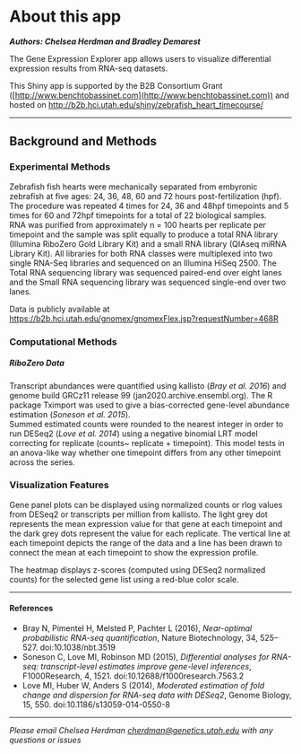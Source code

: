# About this app

***Authors: Chelsea Herdman and Bradley Demarest***

The Gene Expression Explorer app allows users to visualize differential expression results
from RNA-seq datasets.  

This Shiny app is supported by the B2B Consortium Grant ([http://www.benchtobassinet.com](http://www.benchtobassinet.com))
and hosted on http://b2b.hci.utah.edu/shiny/zebrafish_heart_timecourse/
***
## Background and Methods

### Experimental Methods

Zebrafish fish hearts were mechanically separated from embyronic zebrafish at
five ages: 24, 36, 48, 60 and 72 hours post-fertilization (hpf). The procedure was 
repeated 4 times for 24, 36 and 48hpf timepoints and 5 times for 60 and 72hpf timepoints 
for a total of 22 biological samples.  
RNA was purified from approximately n = 100 hearts per replicate per timepoint and the 
sample was split equally to produce a total RNA library (Illumina RiboZero Gold Library 
Kit) and a small RNA library (QIAseq miRNA Library Kit). All libraries for both RNA classes
were multiplexed into two single RNA-Seq libraries and sequenced on an Illumina HiSeq 2500.
The Total RNA sequencing library was sequenced paired-end over eight lanes and the Small RNA 
sequencing library was sequenced single-end over two lanes.

Data is publicly available at https://b2b.hci.utah.edu/gnomex/gnomexFlex.jsp?requestNumber=468R

### Computational Methods

##### *RiboZero Data*

Transcript abundances were quantified using kallisto (*Bray et al. 2016*) and genome build 
GRCz11 release 99 (jan2020.archive.ensembl.org). The R package Tximport was used to give a bias-corrected gene-level abundance estimation (*Soneson et al. 2015*).  
Summed estimated counts were rounded to the nearest integer in order to run DESeq2 (*Love et al. 2014*) using a negative binomial LRT model correcting for replicate 
(counts~ replicate + timepoint). This model tests in an anova-like way whether one timepoint
differs from any other timepoint across the series.

### Visualization Features

Gene panel plots can be displayed using normalized counts or rlog values from DESeq2 or 
transcripts per million from kallisto. The light grey dot represents the mean expression 
value for that gene at each timepoint and the dark grey dots represent the value for each 
replicate. The vertical line at each timepoint depicts the range of the data and a line has 
been drawn to connect the mean at each timepoint to show the expression profile.  

The heatmap displays z-scores (computed using DESeq2 normalized counts) for the selected gene list 
using a red-blue color scale.

***
#### References
* Bray N, Pimentel H, Melsted P, Pachter L (2016), _Near-optimal probabilistic RNA-seq quantification_, Nature Biotechnology, 34, 525–527. doi:10.1038/nbt.3519  
* Soneson C, Love MI, Robinson MD (2015), _Differential analyses for RNA-seq: transcript-level estimates improve gene-level inferences_, F1000Research, 4, 1521. doi:10.12688/f1000research.7563.2  
* Love MI, Huber W, Anders S (2014), _Moderated estimation of fold change and dispersion for RNA-seq data with DESeq2_, Genome Biology, 15, 550. doi:10.1186/s13059-014-0550-8  

***
*Please email Chelsea Herdman <cherdman@genetics.utah.edu> with any questions or issues*
